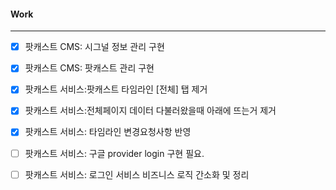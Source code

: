 
#### Work
---
- [x] 팟캐스트 CMS: 시그널 정보 관리 구현
- [x] 팟캐스트 CMS: 팟캐스트 관리 구현


- [x] 팟캐스트 서비스:팟캐스트 타임라인 [전체] 탭 제거
- [x] 팟캐스트 서비스:전체페이지 데이터 다불러왔을때 아래에 뜨는거 제거
- [x] 팟캐스트 서비스: 타임라인 변경요청사항 반영
- [ ] 팟캐스트 서비스: 구글 provider login 구현 필요.
- [ ] 팟캐스트 서비스: 로그인 서비스 비즈니스 로직 간소화 및 정리